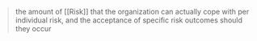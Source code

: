 > the amount of [[Risk]] that the organization can actually cope with per individual risk, and the acceptance of specific risk outcomes should they occur

